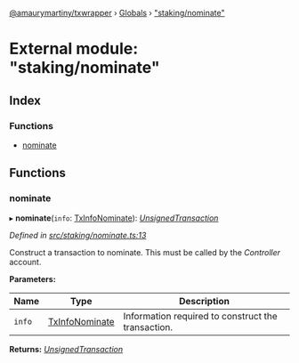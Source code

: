 [@amaurymartiny/txwrapper](../README.md) › [Globals](../globals.md) › ["staking/nominate"](_staking_nominate_.md)

# External module: "staking/nominate"

## Index

### Functions

* [nominate](_staking_nominate_.md#nominate)

## Functions

###  nominate

▸ **nominate**(`info`: [TxInfoNominate](../interfaces/_staking_stakingtxtypeutils_.txinfonominate.md)): *[UnsignedTransaction](../interfaces/_util_interfaces_.unsignedtransaction.md)*

*Defined in [src/staking/nominate.ts:13](https://github.com/paritytech/txwrapper/blob/ef34f88/src/staking/nominate.ts#L13)*

Construct a transaction to nominate. This must be called by the _Controller_ account.

**Parameters:**

Name | Type | Description |
------ | ------ | ------ |
`info` | [TxInfoNominate](../interfaces/_staking_stakingtxtypeutils_.txinfonominate.md) | Information required to construct the transaction.  |

**Returns:** *[UnsignedTransaction](../interfaces/_util_interfaces_.unsignedtransaction.md)*
